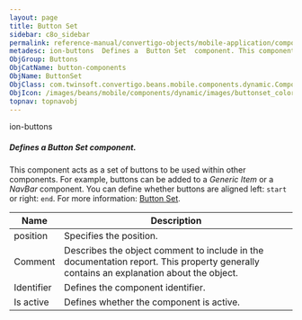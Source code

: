 ```yaml
---
layout: page
title: Button Set
sidebar: c8o_sidebar
permalink: reference-manual/convertigo-objects/mobile-application/components/button-components/button-set/
metadesc: ion-buttons  Defines a  Button Set  component. This component acts as a set of buttons to be used within other components. For example, buttons can be
ObjGroup: Buttons
ObjCatName: button-components
ObjName: ButtonSet
ObjClass: com.twinsoft.convertigo.beans.mobile.components.dynamic.ComponentManager$1
ObjIcon: /images/beans/mobile/components/dynamic/images/buttonset_color_32x32.png
topnav: topnavobj
---
```

ion-buttons
##### Defines a <i>Button Set</i> component.
This component acts as a set of buttons to be used within other components.
For example, buttons can be added to a <i>Generic Item</i> or a <i>NavBar</i> component.
You can define whether buttons are aligned left: <code>start</code> or right: <code>end</code>.
 For more information: <a href='https://ionicframework.com/docs/v3/components/#buttons-in-components' target='_blank'>Button Set</a>.

Name | Description 
--- | ---
position | Specifies the position.
Comment | Describes the object comment to include in the documentation report.  This property generally contains an explanation about the object. 
Identifier | Defines the component identifier.  
Is active | Defines whether the component is active. 

